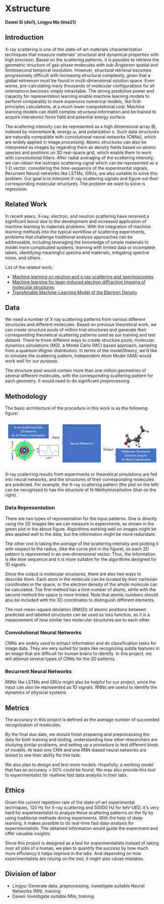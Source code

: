 # Xstructure

**Dawei Si (dsi1), Lingyu Ma (lma21)**

## Introduction

X-ray scattering is one of the state-of-art materials characterization techniques that measure materials'
structural and dynamical properties with high precision. Based on the scattering patterns, it is possible to
retrieve the geometric structure of gas-phase molecules with sub-Ångstrom spatial and femtosecond temporal
resolution. However, structural retrieval becomes progressively difficult with increasing structural
complexity, given that a global extremum must be found in multi-dimensional solution space. Even worse,
pre-calculating many thousands of molecular configurations for all orientations becomes simply intractable.
The strong predictive power and capacity for representation learning enable machine learning models to
perform comparably to more expensive numerical models, like first-principles calculations, at a much lower
computational cost. Machine learning models can distill complex structural information and be trained to
acquire interatomic force field and potential energy surface.

The scattering intensity can be represented as a high dimensional array (**I**), indexed by momentum **k**,
energy ω, and polarization ε. Such data structures are naturally compatible with convolutional neural
networks (CNNs), which are widely applied in image processing. Atomic structures can also be interpreted as
images by regarding them as density fields based on atomic species and positions on 3D real-space grid, which
enable them to work with convolutional filters. After radial averaging of the scattering intensity, we can
obtain the isotropic scattering signal which can be represented as a 1-D vector, considering the
time-sequence of the experimental signals, Recurrent Neural networks like LSTMs, GRUs, are also suitable to
solve this problem. Our goal is to interpret X-ray scattering signals and figure out their corresponding
molecular structures. The problem we want to solve is regression.

## Related Work

In recent years, X-ray, electron, and neutron scattering have received a significant boost due to the
development and increased application of machine learning to materials problems. With the integration of
machine learning methods into the typical workflow of scattering experiments, problems that challenge
traditional analysis approaches can be addressable, including leveraging the knowledge of simple materials to
model more complicated systems, learning with limited data or incomplete labels, identifying meaningful
spectra and materials, mitigating spectral noise, and others.

List of the related work:

- [Machine learning on neutron and x-ray scattering and spectroscopies](https://aip.scitation.org/doi/full/10.1063/5.0049111)
- [Machine learning for laser-induced electron diffraction imaging of molecular structures](https://arxiv.org/abs/2110.06097)
- [Transferable Machine-Learning Model of the Electron Density](https://pubs.acs.org/doi/abs/10.1021/acscentsci.8b00551)

## Data

We need a number of X-ray scattering patterns from various different structures and different molecules.
Based on previous theoretical work, we can create structure pools of million trial structures and generate
their corresponding theoretical scattering patterns used as our training and test dataset. There're three
different ways to create structure pools, molecular dynamics simulations (MD), a Monte Carlo (MC) based
approach, sampling from a quantum Wigner distribution. In terms of the model/theory, we'd like to simulate
the scattering pattern, Independent Atom Model (IAM) would work well for our purpose.

The structure pool would contain more than one million geometries of several different molecules, with the
corresponding scattering pattern for each geometry. It would need to do significant preprocessing.

## Methodology

The basic architecture of the procedure in this work is as the following figure:

![](./images/basic-arch.png)

X-ray scaterring results from experiments or theoretical simulations are fed into neural networks, and the
structures of their corresponding molecules are predicted. For example, the X-ray scattering pattern (the
plot on the left) can be recognized to has the structure of N-Methylmorpholine (that on the right).

### Data Representation

There are two types of representation for the input patterns. One is directly using the 2D images like we can
measure in experiments, as shown in the green plot in the above figure. Algorithms working well on images
might be also applied well to the data, but the information might be more redundant.

The other one is taking the average of the scattering intensity and plotting it with respect to the radius,
(like the curve plot in the figure), so each 2D pattern is represented in an one-dimensional vector. Thus,
the information is like time sequence and it is more suitable for the algorithms designed for 1D signals.

Since the output is molecular structures, there are also two ways to describe them. Each atom in the molecule
can be located by their cartesian coordinates in the space, or the electron density of the whole molecule can
be calculated. The first method has a limit number of atoms, while with the second method the space is more
limited. Note that atomic numbers should also be included with the 3D coordinates to distinguish different
elements. 

The root-mean-square deviation (RMSD) of atomic positions between predicted and labelled structures can be
used as loss function, as it is a measurement of how similar two molecular structures are to each other.

### Convolutional Neural Networks

CNNs are widely used to extract information and do classification tasks for image data. They are very suited
for tasks like recognizing subtle features in an image that are difficult for human brains to identify. In
this project, we will attempt several types of CNNs for the 2D patterns. 

### Recurrent Neural Networks

RNNs like LSTMs and GRUs might also be helpful for our project, since the input can also be represented as 1D
signals. RNNs are useful to identify the dynamics of physical systems. 

## Metrics

The accuracy in this project is defined as the average number of succeeded recognization of molecules.

By the final due date, we should finish preparing and preprocessing the data for both training and testing,
understanding how other researchers are studying similar problems, and setting up a procedure to test
different kinds of models. At least one CNN and one RNN-based neural networks are tested to see their ability
for this task.

We also plan to design and test more models. Hopefully, a working model that has an accuracy > 50% could be
found. We may also provide this tool to experimentalist for realtime fast data analysis in their labs.

## Ethics

Given the current repetition rate of the state-of-art experimental techniques, 120 Hz for X-ray scattering
and 50000 Hz for keV-UED, it's very hard for experimentalist to analyze these scattering patterns on the fly
by using traditional methods during experiments. With the help of deep learning, it makes possible to do
real-time fast data-analysis for experimentalists. The obtained information would guide the experiment and
offer valuable insights.

Since this project is designed as a tool for experimentalists instead of taking over all jobs of a human, we
plan to quantify the success by how much more efficiency it helps improve in the labs. And depending on how
experimentalists are relying on the tool, it might also cause mistakes.

## Division of labor

- Lingyu: Generate data, preprocessing, investigate suitable Neural Networks (NN), training
- Dawei: Investigate suitable NNs, training

